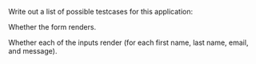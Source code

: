 Write out a list of possible testcases for this application:

Whether the form renders.

Whether each of the inputs render (for each first name, last name, email, and message).



